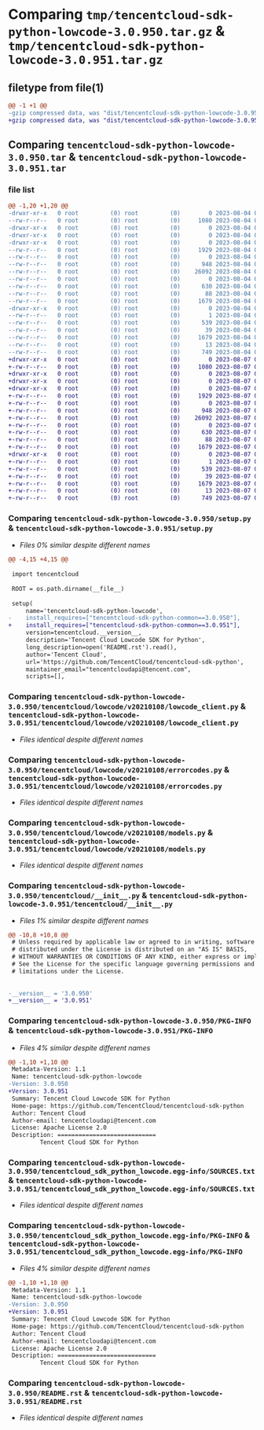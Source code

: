 # Comparing `tmp/tencentcloud-sdk-python-lowcode-3.0.950.tar.gz` & `tmp/tencentcloud-sdk-python-lowcode-3.0.951.tar.gz`

## filetype from file(1)

```diff
@@ -1 +1 @@
-gzip compressed data, was "dist/tencentcloud-sdk-python-lowcode-3.0.950.tar", last modified: Fri Aug  4 00:30:04 2023, max compression
+gzip compressed data, was "dist/tencentcloud-sdk-python-lowcode-3.0.951.tar", last modified: Mon Aug  7 00:29:49 2023, max compression
```

## Comparing `tencentcloud-sdk-python-lowcode-3.0.950.tar` & `tencentcloud-sdk-python-lowcode-3.0.951.tar`

### file list

```diff
@@ -1,20 +1,20 @@
-drwxr-xr-x   0 root         (0) root         (0)        0 2023-08-04 00:30:04.000000 tencentcloud-sdk-python-lowcode-3.0.950/
--rw-r--r--   0 root         (0) root         (0)     1080 2023-08-04 00:30:04.000000 tencentcloud-sdk-python-lowcode-3.0.950/setup.py
-drwxr-xr-x   0 root         (0) root         (0)        0 2023-08-04 00:30:04.000000 tencentcloud-sdk-python-lowcode-3.0.950/tencentcloud/
-drwxr-xr-x   0 root         (0) root         (0)        0 2023-08-04 00:30:04.000000 tencentcloud-sdk-python-lowcode-3.0.950/tencentcloud/lowcode/
-drwxr-xr-x   0 root         (0) root         (0)        0 2023-08-04 00:30:04.000000 tencentcloud-sdk-python-lowcode-3.0.950/tencentcloud/lowcode/v20210108/
--rw-r--r--   0 root         (0) root         (0)     1929 2023-08-04 00:30:04.000000 tencentcloud-sdk-python-lowcode-3.0.950/tencentcloud/lowcode/v20210108/lowcode_client.py
--rw-r--r--   0 root         (0) root         (0)        0 2023-08-04 00:30:04.000000 tencentcloud-sdk-python-lowcode-3.0.950/tencentcloud/lowcode/v20210108/__init__.py
--rw-r--r--   0 root         (0) root         (0)      948 2023-08-04 00:30:04.000000 tencentcloud-sdk-python-lowcode-3.0.950/tencentcloud/lowcode/v20210108/errorcodes.py
--rw-r--r--   0 root         (0) root         (0)    26092 2023-08-04 00:30:04.000000 tencentcloud-sdk-python-lowcode-3.0.950/tencentcloud/lowcode/v20210108/models.py
--rw-r--r--   0 root         (0) root         (0)        0 2023-08-04 00:30:04.000000 tencentcloud-sdk-python-lowcode-3.0.950/tencentcloud/lowcode/__init__.py
--rw-r--r--   0 root         (0) root         (0)      630 2023-08-04 00:30:04.000000 tencentcloud-sdk-python-lowcode-3.0.950/tencentcloud/__init__.py
--rw-r--r--   0 root         (0) root         (0)       88 2023-08-04 00:30:04.000000 tencentcloud-sdk-python-lowcode-3.0.950/setup.cfg
--rw-r--r--   0 root         (0) root         (0)     1679 2023-08-04 00:30:04.000000 tencentcloud-sdk-python-lowcode-3.0.950/PKG-INFO
-drwxr-xr-x   0 root         (0) root         (0)        0 2023-08-04 00:30:04.000000 tencentcloud-sdk-python-lowcode-3.0.950/tencentcloud_sdk_python_lowcode.egg-info/
--rw-r--r--   0 root         (0) root         (0)        1 2023-08-04 00:30:04.000000 tencentcloud-sdk-python-lowcode-3.0.950/tencentcloud_sdk_python_lowcode.egg-info/dependency_links.txt
--rw-r--r--   0 root         (0) root         (0)      539 2023-08-04 00:30:04.000000 tencentcloud-sdk-python-lowcode-3.0.950/tencentcloud_sdk_python_lowcode.egg-info/SOURCES.txt
--rw-r--r--   0 root         (0) root         (0)       39 2023-08-04 00:30:04.000000 tencentcloud-sdk-python-lowcode-3.0.950/tencentcloud_sdk_python_lowcode.egg-info/requires.txt
--rw-r--r--   0 root         (0) root         (0)     1679 2023-08-04 00:30:04.000000 tencentcloud-sdk-python-lowcode-3.0.950/tencentcloud_sdk_python_lowcode.egg-info/PKG-INFO
--rw-r--r--   0 root         (0) root         (0)       13 2023-08-04 00:30:04.000000 tencentcloud-sdk-python-lowcode-3.0.950/tencentcloud_sdk_python_lowcode.egg-info/top_level.txt
--rw-r--r--   0 root         (0) root         (0)      749 2023-08-04 00:30:04.000000 tencentcloud-sdk-python-lowcode-3.0.950/README.rst
+drwxr-xr-x   0 root         (0) root         (0)        0 2023-08-07 00:29:49.000000 tencentcloud-sdk-python-lowcode-3.0.951/
+-rw-r--r--   0 root         (0) root         (0)     1080 2023-08-07 00:29:49.000000 tencentcloud-sdk-python-lowcode-3.0.951/setup.py
+drwxr-xr-x   0 root         (0) root         (0)        0 2023-08-07 00:29:49.000000 tencentcloud-sdk-python-lowcode-3.0.951/tencentcloud/
+drwxr-xr-x   0 root         (0) root         (0)        0 2023-08-07 00:29:49.000000 tencentcloud-sdk-python-lowcode-3.0.951/tencentcloud/lowcode/
+drwxr-xr-x   0 root         (0) root         (0)        0 2023-08-07 00:29:49.000000 tencentcloud-sdk-python-lowcode-3.0.951/tencentcloud/lowcode/v20210108/
+-rw-r--r--   0 root         (0) root         (0)     1929 2023-08-07 00:29:49.000000 tencentcloud-sdk-python-lowcode-3.0.951/tencentcloud/lowcode/v20210108/lowcode_client.py
+-rw-r--r--   0 root         (0) root         (0)        0 2023-08-07 00:29:49.000000 tencentcloud-sdk-python-lowcode-3.0.951/tencentcloud/lowcode/v20210108/__init__.py
+-rw-r--r--   0 root         (0) root         (0)      948 2023-08-07 00:29:49.000000 tencentcloud-sdk-python-lowcode-3.0.951/tencentcloud/lowcode/v20210108/errorcodes.py
+-rw-r--r--   0 root         (0) root         (0)    26092 2023-08-07 00:29:49.000000 tencentcloud-sdk-python-lowcode-3.0.951/tencentcloud/lowcode/v20210108/models.py
+-rw-r--r--   0 root         (0) root         (0)        0 2023-08-07 00:29:49.000000 tencentcloud-sdk-python-lowcode-3.0.951/tencentcloud/lowcode/__init__.py
+-rw-r--r--   0 root         (0) root         (0)      630 2023-08-07 00:29:49.000000 tencentcloud-sdk-python-lowcode-3.0.951/tencentcloud/__init__.py
+-rw-r--r--   0 root         (0) root         (0)       88 2023-08-07 00:29:49.000000 tencentcloud-sdk-python-lowcode-3.0.951/setup.cfg
+-rw-r--r--   0 root         (0) root         (0)     1679 2023-08-07 00:29:49.000000 tencentcloud-sdk-python-lowcode-3.0.951/PKG-INFO
+drwxr-xr-x   0 root         (0) root         (0)        0 2023-08-07 00:29:49.000000 tencentcloud-sdk-python-lowcode-3.0.951/tencentcloud_sdk_python_lowcode.egg-info/
+-rw-r--r--   0 root         (0) root         (0)        1 2023-08-07 00:29:49.000000 tencentcloud-sdk-python-lowcode-3.0.951/tencentcloud_sdk_python_lowcode.egg-info/dependency_links.txt
+-rw-r--r--   0 root         (0) root         (0)      539 2023-08-07 00:29:49.000000 tencentcloud-sdk-python-lowcode-3.0.951/tencentcloud_sdk_python_lowcode.egg-info/SOURCES.txt
+-rw-r--r--   0 root         (0) root         (0)       39 2023-08-07 00:29:49.000000 tencentcloud-sdk-python-lowcode-3.0.951/tencentcloud_sdk_python_lowcode.egg-info/requires.txt
+-rw-r--r--   0 root         (0) root         (0)     1679 2023-08-07 00:29:49.000000 tencentcloud-sdk-python-lowcode-3.0.951/tencentcloud_sdk_python_lowcode.egg-info/PKG-INFO
+-rw-r--r--   0 root         (0) root         (0)       13 2023-08-07 00:29:49.000000 tencentcloud-sdk-python-lowcode-3.0.951/tencentcloud_sdk_python_lowcode.egg-info/top_level.txt
+-rw-r--r--   0 root         (0) root         (0)      749 2023-08-07 00:29:49.000000 tencentcloud-sdk-python-lowcode-3.0.951/README.rst
```

### Comparing `tencentcloud-sdk-python-lowcode-3.0.950/setup.py` & `tencentcloud-sdk-python-lowcode-3.0.951/setup.py`

 * *Files 0% similar despite different names*

```diff
@@ -4,15 +4,15 @@
 
 import tencentcloud
 
 ROOT = os.path.dirname(__file__)
 
 setup(
     name='tencentcloud-sdk-python-lowcode',
-    install_requires=["tencentcloud-sdk-python-common==3.0.950"],
+    install_requires=["tencentcloud-sdk-python-common==3.0.951"],
     version=tencentcloud.__version__,
     description='Tencent Cloud Lowcode SDK for Python',
     long_description=open('README.rst').read(),
     author='Tencent Cloud',
     url='https://github.com/TencentCloud/tencentcloud-sdk-python',
     maintainer_email="tencentcloudapi@tencent.com",
     scripts=[],
```

### Comparing `tencentcloud-sdk-python-lowcode-3.0.950/tencentcloud/lowcode/v20210108/lowcode_client.py` & `tencentcloud-sdk-python-lowcode-3.0.951/tencentcloud/lowcode/v20210108/lowcode_client.py`

 * *Files identical despite different names*

### Comparing `tencentcloud-sdk-python-lowcode-3.0.950/tencentcloud/lowcode/v20210108/errorcodes.py` & `tencentcloud-sdk-python-lowcode-3.0.951/tencentcloud/lowcode/v20210108/errorcodes.py`

 * *Files identical despite different names*

### Comparing `tencentcloud-sdk-python-lowcode-3.0.950/tencentcloud/lowcode/v20210108/models.py` & `tencentcloud-sdk-python-lowcode-3.0.951/tencentcloud/lowcode/v20210108/models.py`

 * *Files identical despite different names*

### Comparing `tencentcloud-sdk-python-lowcode-3.0.950/tencentcloud/__init__.py` & `tencentcloud-sdk-python-lowcode-3.0.951/tencentcloud/__init__.py`

 * *Files 1% similar despite different names*

```diff
@@ -10,8 +10,8 @@
 # Unless required by applicable law or agreed to in writing, software
 # distributed under the License is distributed on an "AS IS" BASIS,
 # WITHOUT WARRANTIES OR CONDITIONS OF ANY KIND, either express or implied.
 # See the License for the specific language governing permissions and
 # limitations under the License.
 
 
-__version__ = '3.0.950'
+__version__ = '3.0.951'
```

### Comparing `tencentcloud-sdk-python-lowcode-3.0.950/PKG-INFO` & `tencentcloud-sdk-python-lowcode-3.0.951/PKG-INFO`

 * *Files 4% similar despite different names*

```diff
@@ -1,10 +1,10 @@
 Metadata-Version: 1.1
 Name: tencentcloud-sdk-python-lowcode
-Version: 3.0.950
+Version: 3.0.951
 Summary: Tencent Cloud Lowcode SDK for Python
 Home-page: https://github.com/TencentCloud/tencentcloud-sdk-python
 Author: Tencent Cloud
 Author-email: tencentcloudapi@tencent.com
 License: Apache License 2.0
 Description: ============================
         Tencent Cloud SDK for Python
```

### Comparing `tencentcloud-sdk-python-lowcode-3.0.950/tencentcloud_sdk_python_lowcode.egg-info/SOURCES.txt` & `tencentcloud-sdk-python-lowcode-3.0.951/tencentcloud_sdk_python_lowcode.egg-info/SOURCES.txt`

 * *Files identical despite different names*

### Comparing `tencentcloud-sdk-python-lowcode-3.0.950/tencentcloud_sdk_python_lowcode.egg-info/PKG-INFO` & `tencentcloud-sdk-python-lowcode-3.0.951/tencentcloud_sdk_python_lowcode.egg-info/PKG-INFO`

 * *Files 4% similar despite different names*

```diff
@@ -1,10 +1,10 @@
 Metadata-Version: 1.1
 Name: tencentcloud-sdk-python-lowcode
-Version: 3.0.950
+Version: 3.0.951
 Summary: Tencent Cloud Lowcode SDK for Python
 Home-page: https://github.com/TencentCloud/tencentcloud-sdk-python
 Author: Tencent Cloud
 Author-email: tencentcloudapi@tencent.com
 License: Apache License 2.0
 Description: ============================
         Tencent Cloud SDK for Python
```

### Comparing `tencentcloud-sdk-python-lowcode-3.0.950/README.rst` & `tencentcloud-sdk-python-lowcode-3.0.951/README.rst`

 * *Files identical despite different names*

